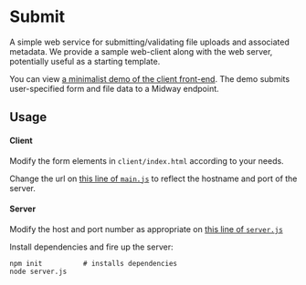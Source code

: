 # Submit

A simple web service for submitting/validating file uploads and associated
metadata.  We provide a sample web-client along with the web server,
potentially useful as a starting template.

You can view [a minimalist demo of the client front-end](http://rcc-uchicago.github.io/submit/). The demo submits user-specified form and file data to a Midway endpoint.


## Usage


#### Client

Modify the form elements in `client/index.html` according to your needs.

Change the url on [this line of `main.js`](https://github.com/rcc-uchicago/submit/blob/master/client/main.js#L4-5) to reflect the hostname and port of
the server.


#### Server

Modify the host and port number as appropriate on [this line of `server.js`  ](https://github.com/rcc-uchicago/submit/blob/master/server/server.js#L7) 

Install dependencies and fire up the server:

```
npm init          # installs dependencies
node server.js
```
